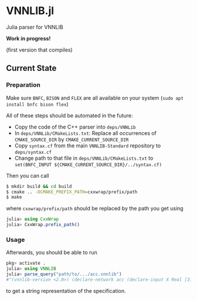 # VNNLIB.jl
Julia parser for VNNLIB

**Work in progress!**

(first version that compiles)

## Current State

### Preparation

Make sure `BNFC`, `BISON` and `FLEX` are all available on your system (`sudo apt install bnfc bison flex`)

All of these steps should be automated in the future:
- Copy the code of the C++ parser into `deps/VNNLib`
- In `deps/VNNLib/CMakeLists.txt`: Replace all occurrences of `CMAKE_SOURCE_DIR` by `CMAKE_CURRENT_SOURCE_DIR`
- Copy `syntax.cf` from the main `VNNLIB-Standard` repository to `deps/syntax.cf`
- Change path to that file in `deps/VNNLib/CMakeLists.txt` to `set(BNFC_INPUT ${CMAKE_CURRENT_SOURCE_DIR}/../syntax.cf)`

Then you can call
```bash
$ mkdir build && cd build
$ cmake .. -DCMAKE_PREFIX_PATH=cxxwrap/prefix/path
$ make
```
where `cxxwrap/prefix/path` should be replaced by the path you get using
```julia
julia> using CxxWrap
julia> CxxWrap.prefix_path()
```

### Usage

Afterwards, you should be able to run
```julia
pkg> activate .
julia> using VNNLIB
julia> parse_query("path/to/.../acc.vnnlib")
#"(vnnlib-version <2.0>) (declare-network acc (declare-input X Real [3]) (declare-output Y Real [])) (assert(<= (* -1.0 X [0]) 0.0)) (assert (<= X [0] 50.0)) (assert (<= (* -1.0 X [1]) 50.0)) (assert (<= X [1] 50.0))(assert (<= (* -1.0 X [2]) 0.0)) (assert (<= X [2] 150.0)) (assert (<= (+ (* -1.5 X [1]) X [2]) -15.0)) (assert (or (<= Y [0] -3.0) (>= Y [0] 0.0))) "
```
to get a string representation of the specification.



